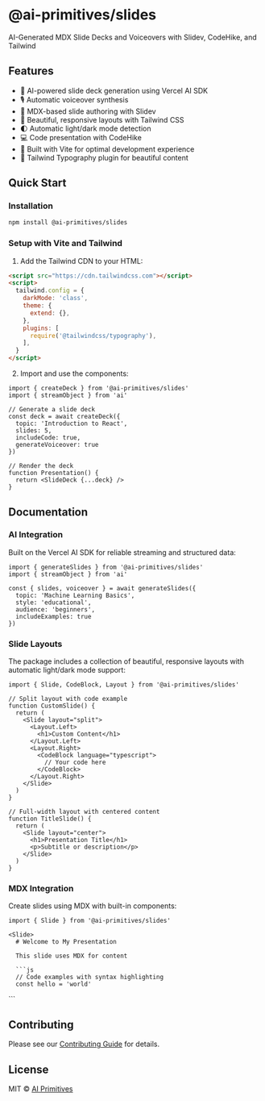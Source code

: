 # @ai-primitives/slides

AI-Generated MDX Slide Decks and Voiceovers with Slidev, CodeHike, and Tailwind

## Features

- 🤖 AI-powered slide deck generation using Vercel AI SDK
- 🎙️ Automatic voiceover synthesis
- 📝 MDX-based slide authoring with Slidev
- 🎨 Beautiful, responsive layouts with Tailwind CSS
- 🌓 Automatic light/dark mode detection
- 💻 Code presentation with CodeHike
- 🎯 Built with Vite for optimal development experience
- 🎨 Tailwind Typography plugin for beautiful content

## Quick Start

### Installation

```bash
npm install @ai-primitives/slides
```

### Setup with Vite and Tailwind

1. Add the Tailwind CDN to your HTML:
```html
<script src="https://cdn.tailwindcss.com"></script>
<script>
  tailwind.config = {
    darkMode: 'class',
    theme: {
      extend: {},
    },
    plugins: [
      require('@tailwindcss/typography'),
    ],
  }
</script>
```

2. Import and use the components:
```tsx
import { createDeck } from '@ai-primitives/slides'
import { streamObject } from 'ai'

// Generate a slide deck
const deck = await createDeck({
  topic: 'Introduction to React',
  slides: 5,
  includeCode: true,
  generateVoiceover: true
})

// Render the deck
function Presentation() {
  return <SlideDeck {...deck} />
}
```

## Documentation

### AI Integration

Built on the Vercel AI SDK for reliable streaming and structured data:

```tsx
import { generateSlides } from '@ai-primitives/slides'
import { streamObject } from 'ai'

const { slides, voiceover } = await generateSlides({
  topic: 'Machine Learning Basics',
  style: 'educational',
  audience: 'beginners',
  includeExamples: true
})
```

### Slide Layouts

The package includes a collection of beautiful, responsive layouts with automatic light/dark mode support:

```tsx
import { Slide, CodeBlock, Layout } from '@ai-primitives/slides'

// Split layout with code example
function CustomSlide() {
  return (
    <Slide layout="split">
      <Layout.Left>
        <h1>Custom Content</h1>
      </Layout.Left>
      <Layout.Right>
        <CodeBlock language="typescript">
          // Your code here
        </CodeBlock>
      </Layout.Right>
    </Slide>
  )
}

// Full-width layout with centered content
function TitleSlide() {
  return (
    <Slide layout="center">
      <h1>Presentation Title</h1>
      <p>Subtitle or description</p>
    </Slide>
  )
}
```

### MDX Integration

Create slides using MDX with built-in components:

```mdx
import { Slide } from '@ai-primitives/slides'

<Slide>
  # Welcome to My Presentation

  This slide uses MDX for content

  ```js
  // Code examples with syntax highlighting
  const hello = 'world'
  ```
</Slide>
```

## Contributing

Please see our [Contributing Guide](CONTRIBUTING.md) for details.

## License

MIT © [AI Primitives](https://github.com/ai-primitives)
